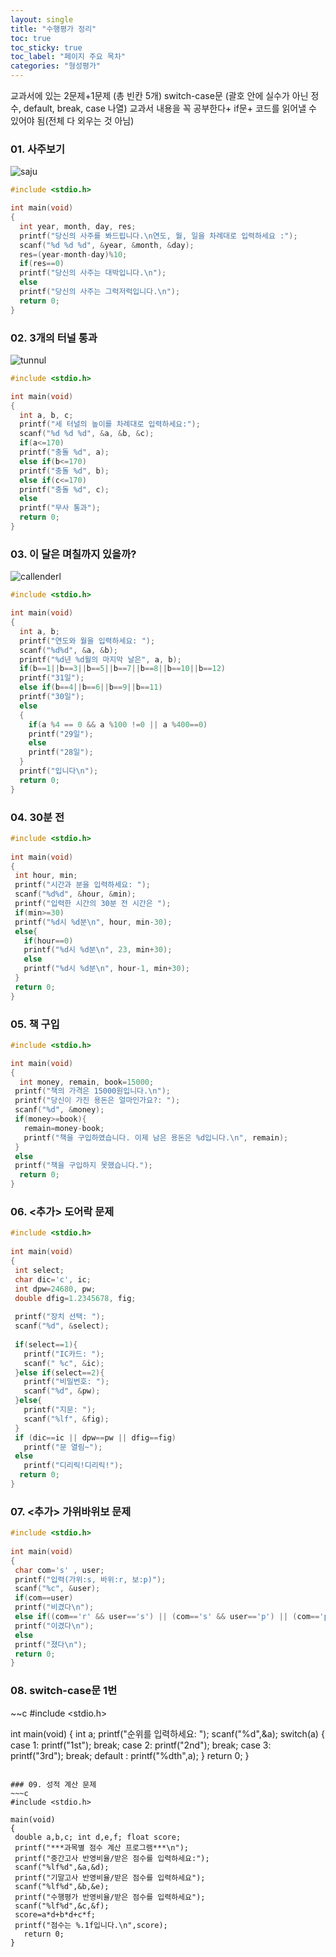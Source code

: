 ```yaml
---
layout: single
title: "수행평가 정리"
toc: true
toc_sticky: true
toc_label: "페이지 주요 목차"
categories: "형성평가"
---
```


교과서에 있는 2문제+1문제 (총 빈칸 5개)
switch-case문 (괄호 안에 실수가 아닌 정수, default, break, case 나열) 교과서 내용을 꼭 공부한다+ if문+ 코드를 읽어낼 수 있어야 됨(전체 다 외우는 것 아님)

### 01. 사주보기
![saju](/assets/images/saju.jpg)
~~~c
#include <stdio.h>

int main(void) 
{
  int year, month, day, res;
  printf("당신의 사주를 봐드립니다.\n연도, 월, 일을 차례대로 입력하세요 :");
  scanf("%d %d %d", &year, &month, &day);
  res=(year-month-day)%10;
  if(res==0)
  printf("당신의 사주는 대박입니다.\n");
  else
  printf("당신의 사주는 그럭저럭입니다.\n");
  return 0;
}
~~~

### 02. 3개의 터널 통과
![tunnul](/assets/images/second.jpg)
~~~c
#include <stdio.h>

int main(void) 
{
  int a, b, c;
  printf("세 터널의 높이를 차례대로 입력하세요:");
  scanf("%d %d %d", &a, &b, &c);
  if(a<=170)
  printf("충돌 %d", a);
  else if(b<=170)
  printf("충돌 %d", b);
  else if(c<=170)
  printf("충돌 %d", c);
  else
  printf("무사 통과");
  return 0;
}
~~~

### 03. 이 달은 며칠까지 있을까?
![callenderl](/assets/images/third.jpg)
~~~c
#include <stdio.h>

int main(void) 
{
  int a, b;
  printf("연도와 월을 입력하세요: ");
  scanf("%d%d", &a, &b);
  printf("%d년 %d월의 마지막 날은", a, b);
  if(b==1||b==3||b==5||b==7||b==8||b==10||b==12)
  printf("31일");
  else if(b==4||b==6||b==9||b==11)
  printf("30일");
  else
  {
    if(a %4 == 0 && a %100 !=0 || a %400==0)
    printf("29일");
    else
    printf("28일");
  }
  printf("입니다\n");
  return 0;
}
~~~

### 04. 30분 전
~~~c
#include <stdio.h>
 
int main(void)
{
 int hour, min;
 printf("시간과 분을 입력하세요: ");
 scanf("%d%d", &hour, &min);
 printf("입력한 시간의 30분 전 시간은 ");
 if(min>=30)
 printf("%d시 %d분\n", hour, min-30);
 else{
   if(hour==0)
   printf("%d시 %d분\n", 23, min+30);
   else
   printf("%d시 %d분\n", hour-1, min+30);
 }
 return 0;
}
~~~

### 05. 책 구입
~~~c
#include <stdio.h>

int main(void) 
{
  int money, remain, book=15000;
 printf("책의 가격은 15000원입니다.\n");
 printf("당신이 가진 용돈은 얼마인가요?: ");
 scanf("%d", &money);
 if(money>=book){
   remain=money-book;
   printf("책을 구입하였습니다. 이제 남은 용돈은 %d입니다.\n", remain);
 }
 else
 printf("책을 구입하지 못했습니다.");
  return 0;
}
~~~

### 06. <추가> 도어락 문제
~~~c
#include <stdio.h>
 
int main(void)
{
 int select;
 char dic='c', ic;
 int dpw=24680, pw;
 double dfig=1.2345678, fig;
 
 printf("장치 선택: ");
 scanf("%d", &select);
 
 if(select==1){
   printf("IC카드: ");
   scanf(" %c", &ic);
 }else if(select==2){
   printf("비밀번호: ");
   scanf("%d", &pw);
 }else{
   printf("지문: ");
   scanf("%lf", &fig);
 }
 if (dic==ic || dpw==pw || dfig==fig)
   printf("문 열림~");
 else
   printf("디리릭!디리릭!");
  return 0;
}
~~~

### 07. <추가> 가위바위보 문제
~~~c
#include <stdio.h>
 
int main(void)
{
 char com='s' , user;
 printf("입력(가위:s, 바위:r, 보:p)");
 scanf("%c", &user);
 if(com==user)
 printf("비겼다\n");
 else if((com=='r' && user=='s') || (com=='s' && user=='p') || (com=='p' && user=='r'))
 printf("이겼다\n");
 else
 printf("졌다\n");
 return 0;
}
~~~

### 08. switch-case문 1번
~~c
#include <stdio.h>
 
int main(void)
{
 int a;
 printf("순위를 입력하세요: ");
 scanf("%d",&a);
 switch(a)
 {
   case 1: printf("1st"); break;
   case 2: printf("2nd"); break;
   case 3: printf("3rd"); break;
   default : printf("%dth",a);
 }
 return 0;
}
~~~

### 09. 성적 계산 문제
~~~c
#include <stdio.h>
 
main(void)
{
 double a,b,c; int d,e,f; float score;
 printf("***과목별 점수 계산 프로그램***\n");
 printf("중간고사 반영비율/받은 점수를 입력하세요:");
 scanf("%lf%d",&a,&d);
 printf("기말고사 반영비율/받은 점수를 입력하세요");
 scanf("%lf%d",&b,&e);
 printf("수행평가 반영비율/받은 점수를 입력하세요");
 scanf("%lf%d",&c,&f);
 score=a*d+b*d+c*f;
 printf("점수는 %.1f입니다.\n",score);
   return 0;
}
~~~

